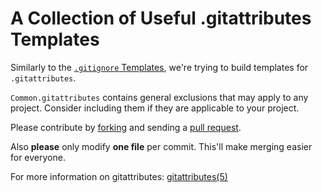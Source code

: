 # A Collection of Useful .gitattributes Templates

Similarly to the [`.gitignore` Templates][gt], we're trying to build 
templates for `.gitattributes`. 

`Common.gitattributes` contains general exclusions that may apply to any project.
Consider including them if they are applicable to your project.

Please contribute by [forking][fk] and sending a [pull request][pr].

Also **please** only modify **one file** per commit. This'll
make merging easier for everyone.

For more information on gitattributes: [gitattributes(5)][g5]

[gt]: https://github.com/github/gitignore
[fk]: http://help.github.com/forking/
[pr]: http://help.github.com/pull-requests/
[g5]: http://schacon.github.com/git/gitattributes.html
